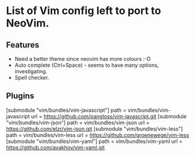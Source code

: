 # List of Vim config left to port to NeoVim.

## Features

  * Need a better theme since neovim has more colours :-D
  * Auto complete (Ctrl+Space) - seems to have many options, investigating.
  * Spell checker.

## Plugins
[submodule "vim/bundles/vim-javascript"]
        path = vim/bundles/vim-javascript
        url = https://github.com/pangloss/vim-javascript.git
[submodule "vim/bundles/vim-json"]
        path = vim/bundles/vim-json
        url = https://github.com/elzr/vim-json.git
[submodule "vim/bundles/vim-less"]
        path = vim/bundles/vim-less
        url = https://github.com/groenewege/vim-less
[submodule "vim/bundles/vim-yaml"]
        path = vim/bundles/vim-yaml
        url = https://github.com/avakhov/vim-yaml.git
